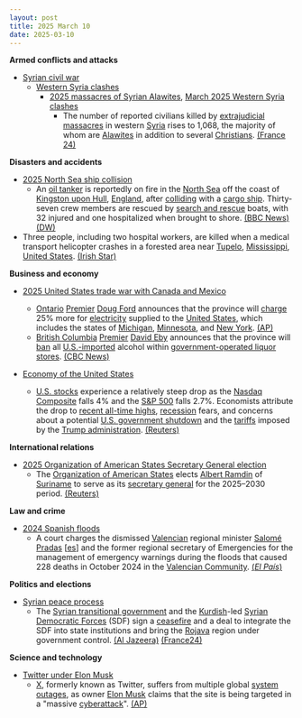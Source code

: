 ```yaml
---
layout: post
title: 2025 March 10
date: 2025-03-10
---
```



**Armed conflicts and attacks**

* [Syrian civil war](https://en.wikipedia.org/wiki/Syrian_civil_war "Syrian civil war")
  + [Western Syria clashes](https://en.wikipedia.org/wiki/Western_Syria_clashes_%28December_2024%E2%80%93present%29 "Western Syria clashes (December 2024–present)")
    - [2025 massacres of Syrian Alawites](https://en.wikipedia.org/wiki/2025_massacres_of_Syrian_Alawites "2025 massacres of Syrian Alawites"), [March 2025 Western Syria clashes](https://en.wikipedia.org/wiki/March_2025_Western_Syria_clashes "March 2025 Western Syria clashes")
      * The number of reported civilians killed by [extrajudicial massacres](https://en.wikipedia.org/wiki/Extrajudicial_killing "Extrajudicial killing") in western [Syria](https://en.wikipedia.org/wiki/Syria "Syria") rises to 1,068, the majority of whom are [Alawites](https://en.wikipedia.org/wiki/Alawites "Alawites") in addition to several [Christians](https://en.wikipedia.org/wiki/Christians "Christians"). [(France 24)](https://www.france24.com/en/live-news/20250310-fear-among-syrian-christians-after-deadly-attacks)

**Disasters and accidents**

* [2025 North Sea ship collision](https://en.wikipedia.org/wiki/2025_North_Sea_ship_collision "2025 North Sea ship collision")
  + An [oil tanker](https://en.wikipedia.org/wiki/Oil_tanker "Oil tanker") is reportedly on fire in the [North Sea](https://en.wikipedia.org/wiki/North_Sea "North Sea") off the coast of [Kingston upon Hull](https://en.wikipedia.org/wiki/Kingston_upon_Hull "Kingston upon Hull"), [England](https://en.wikipedia.org/wiki/England "England"), after [colliding](https://en.wikipedia.org/wiki/Ship_collision "Ship collision") with a [cargo ship](https://en.wikipedia.org/wiki/Cargo_ship "Cargo ship"). Thirty-seven crew members are rescued by [search and rescue](https://en.wikipedia.org/wiki/Search_and_rescue "Search and rescue") boats, with 32 injured and one hospitalized when brought to shore. [(BBC News)](https://www.bbc.co.uk/news/live/cgq1pwjlqq2t) [(DW)](https://www.dw.com/en/north-sea-37-crew-brought-ashore-after-ship-collision/a-71878602)
* Three people, including two hospital workers, are killed when a medical transport helicopter crashes in a forested area near [Tupelo](https://en.wikipedia.org/wiki/Tupelo%2C_Mississippi "Tupelo, Mississippi"), [Mississippi](https://en.wikipedia.org/wiki/Mississippi "Mississippi"), [United States](https://en.wikipedia.org/wiki/United_States "United States"). [(Irish Star)](https://www.irishstar.com/news/us-news/helicopter-crash-kills-three-mississippi-34835266)

**Business and economy**

* [2025 United States trade war with Canada and Mexico](https://en.wikipedia.org/wiki/2025_United_States_trade_war_with_Canada_and_Mexico "2025 United States trade war with Canada and Mexico")
  + [Ontario](https://en.wikipedia.org/wiki/Ontario "Ontario") [Premier](https://en.wikipedia.org/wiki/Premier_of_Ontario "Premier of Ontario") [Doug Ford](https://en.wikipedia.org/wiki/Doug_Ford "Doug Ford") announces that the province will [charge](https://en.wikipedia.org/wiki/Tariff "Tariff") 25% more for [electricity](https://en.wikipedia.org/wiki/Mains_electricity "Mains electricity") supplied to the [United States](https://en.wikipedia.org/wiki/United_States "United States"), which includes the states of [Michigan](https://en.wikipedia.org/wiki/Michigan "Michigan"), [Minnesota](https://en.wikipedia.org/wiki/Minnesota "Minnesota"), and [New York](https://en.wikipedia.org/wiki/New_York_%28state%29 "New York (state)"). [(AP)](https://apnews.com/article/canada-ontario-us-trump-tariffs-electricity-834dc3d9defd314923912f9bd8540e31)
  + [British Columbia](https://en.wikipedia.org/wiki/British_Columbia "British Columbia") [Premier](https://en.wikipedia.org/wiki/Premier_of_British_Columbia "Premier of British Columbia") [David Eby](https://en.wikipedia.org/wiki/David_Eby "David Eby") announces that the province will [ban](https://en.wikipedia.org/wiki/Trade_prohibition "Trade prohibition") all [U.S.-imported](https://en.wikipedia.org/wiki/Canada%E2%80%93United_States_trade_relations "Canada–United States trade relations") alcohol within [government-operated liquor stores](https://en.wikipedia.org/wiki/BC_Liquor_Stores "BC Liquor Stores"). [(CBC News)](https://www.cbc.ca/news/canada/british-columbia/b-c-bans-all-u-s-acohol-1.7479629)

* [Economy of the United States](https://en.wikipedia.org/wiki/Economy_of_the_United_States "Economy of the United States")
  + [U.S. stocks](https://en.wikipedia.org/wiki/New_York_Stock_Exchange "New York Stock Exchange") experience a relatively steep drop as the [Nasdaq Composite](https://en.wikipedia.org/wiki/Nasdaq_Composite "Nasdaq Composite") falls 4% and the [S&P 500](https://en.wikipedia.org/wiki/S%26P_500 "S&P 500") falls 2.7%. Economists attribute the drop to [recent all-time highs](https://en.wikipedia.org/wiki/Closing_milestones_of_the_Nasdaq_Composite "Closing milestones of the Nasdaq Composite"), [recession](https://en.wikipedia.org/wiki/Recession "Recession") fears, and concerns about a potential [U.S. government shutdown](https://en.wikipedia.org/wiki/Government_shutdowns_in_the_United_States "Government shutdowns in the United States") and the [tariffs](https://en.wikipedia.org/wiki/Second_Trump_tariffs "Second Trump tariffs") imposed by the [Trump administration](https://en.wikipedia.org/wiki/Second_presidency_of_Donald_Trump "Second presidency of Donald Trump"). [(Reuters)](https://www.reuters.com/markets/us/futures-lower-tariff-worries-continue-tesla-falls-2025-03-10/)

**International relations**

* [2025 Organization of American States Secretary General election](https://en.wikipedia.org/wiki/2025_Organization_of_American_States_Secretary_General_election "2025 Organization of American States Secretary General election")
  + The [Organization of American States](https://en.wikipedia.org/wiki/Organization_of_American_States "Organization of American States") elects [Albert Ramdin](https://en.wikipedia.org/wiki/Albert_Ramdin "Albert Ramdin") of [Suriname](https://en.wikipedia.org/wiki/Suriname "Suriname") to serve as its [secretary general](https://en.wikipedia.org/wiki/Secretary_General_of_the_Organization_of_American_States "Secretary General of the Organization of American States") for the 2025–2030 period. [(Reuters)](https://www.reuters.com/world/americas/surinames-albert-ramdin-elected-oas-first-caribbean-secretary-general-2025-03-10/)

**Law and crime**

* [2024 Spanish floods](https://en.wikipedia.org/wiki/2024_Spanish_floods "2024 Spanish floods")
  + A court charges the dismissed [Valencian](https://en.wikipedia.org/wiki/Valencian_Community "Valencian Community") regional minister [Salomé Pradas](/w/index.php?title=Salom%C3%A9_Pradas&action=edit&redlink=1 "Salomé Pradas (page does not exist)") [[es](https://es.wikipedia.org/wiki/Salom%C3%A9_Pradas "es:Salomé Pradas")] and the former regional secretary of Emergencies for the management of emergency warnings during the floods that caused 228 deaths in October 2024 in the [Valencian Community](https://en.wikipedia.org/wiki/Valencian_Community "Valencian Community"). [(*El País*)](https://elpais.com/espana/2025-03-10/la-jueza-imputa-a-la-exconsejera-de-mazon-que-dirigio-el-dispositivo-de-emergencias-durante-la-dana.html)

**Politics and elections**

* [Syrian peace process](https://en.wikipedia.org/wiki/Syrian_peace_process "Syrian peace process")
  + The [Syrian transitional government](https://en.wikipedia.org/wiki/Syrian_transitional_government "Syrian transitional government") and the [Kurdish](https://en.wikipedia.org/wiki/Kurds_in_Syria "Kurds in Syria")-led [Syrian Democratic Forces](https://en.wikipedia.org/wiki/Syrian_Democratic_Forces "Syrian Democratic Forces") (SDF) sign a [ceasefire](https://en.wikipedia.org/wiki/Ceasefire "Ceasefire") and a deal to integrate the SDF into state institutions and bring the [Rojava](https://en.wikipedia.org/wiki/Democratic_Autonomous_Administration_of_North_and_East_Syria "Democratic Autonomous Administration of North and East Syria") region under government control. [(Al Jazeera)](https://www.aljazeera.com/news/2025/3/10/syria-merges-kurdish-led-syrian-democratic-forces-into-state-institutions/) [(France24)](https://www.france24.com/en/live-news/20250310-%F0%9F%94%B4-syria-s-government-signs-deal-with-kurdish-led-authorities-in-the-northeast/)

**Science and technology**

* [Twitter under Elon Musk](https://en.wikipedia.org/wiki/Twitter_under_Elon_Musk "Twitter under Elon Musk")
  + [X](https://en.wikipedia.org/wiki/Twitter "Twitter"), formerly known as Twitter, suffers from multiple global [system outages](https://en.wikipedia.org/wiki/System_outage "System outage"), as owner [Elon Musk](https://en.wikipedia.org/wiki/Elon_Musk "Elon Musk") claims that the site is being targeted in a "massive [cyberattack](https://en.wikipedia.org/wiki/Cyberattack "Cyberattack")". [(AP)](https://apnews.com/article/x-musk-twitter-outage-california-0268a8b035aaa277c0287e7c82b6081e)
